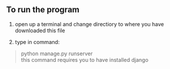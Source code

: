 ## To run the program

1. open up a terminal and change directiory to where you have downloaded this file  

2. type in command:
> python manage.py runserver  
this command requires you to have installed django